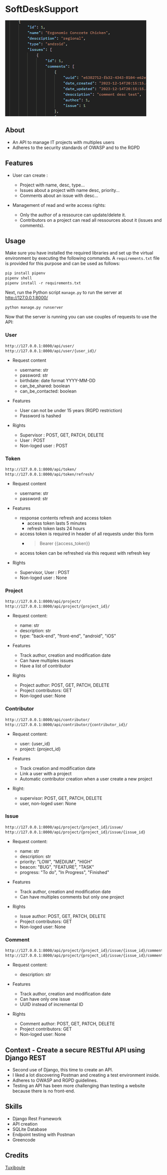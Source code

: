# SoftDeskSupport
![](icon.png)

## About

- An API to manage IT projects with multiples users
- Adheres to the security standards of OWASP and to the RGPD

## Features

- User can create :
  - Project with name, desc, type...
  - Issues about a project with name desc, priority...
  - Comments about an issue with desc...

- Management of read and write access rights:
  - Only the author of a ressource can update/delete it.
  - Contributors on a project can read all ressources about it (issues and comments).

## Usage

Make sure you have installed the required libraries and set up the virtual environment by executing the following commands. 
A `requirements.txt` file is provided for this purpose and can be used as follows:

```
pip install pipenv
pipenv shell
pipenv install -r requirements.txt
```

Next, run the Python script `manage.py` to run the server at http://127.0.0.1:8000/

```
python manage.py runserver
```

Now that the server is running you can use couples of requests to use the API:

### User
```
http://127.0.0.1:8000/api/user/
http://127.0.0.1:8000/api/user/{user_id}/
```
- Request content
  - username: str
  - password: str
  - birthdate: date format YYYY-MM-DD
  - can_be_shared: boolean
  - can_be_contacted: boolean

- Features
  - User can not be under 15 years (RGPD restriction)
  - Password is hashed

- Rights
  - Supervisor : POST, GET, PATCH, DELETE
  - User : POST
  - Non-loged user : POST



### Token
```
http://127.0.0.1:8000/api/token/
http://127.0.0.1:8000/api/token/refresh/

```
- Request content
  - username: str
  - password: str

- Features
  - response contents refresh and access token
    - access token lasts 5 minutes
    - refresh token lasts 24 hours
  - access token is required in header of all requests under this form
    - > Bearer {{access_token}}
  - access token can be refreshed via this request with refresh key

- Rights
  - Supervisor, User : POST
  - Non-loged user : None

### Project
```
http://127.0.0.1:8000/api/project/
http://127.0.0.1:8000/api/project/{project_id}/
```
- Request content:
  - name: str
  - description: str
  - type: "back-end", "front-end", "android", "iOS"

- Features
  - Track author, creation and modification date
  - Can have multiples issues
  - Have a list of contributor

- Rights
  - Project author: POST, GET, PATCH, DELETE
  - Project contributors: GET
  - Non-loged user: None

### Contributor
```
http://127.0.0.1:8000/api/contributor/
http://127.0.0.1:8000/api/contributor/{contributor_id}/
```

- Request content:
  - user: {user_id}
  - project: {project_id}

- Features
  - Track creation and modification date
  - Link a user with a project
  - Automatic contributor creation when a user create a new project

- Right:
  - supervisor: POST, GET, PATCH, DELETE
  - user, non-loged user: None


### Issue
```
http://127.0.0.1:8000/api/project/{project_id}/issue/
http://127.0.0.1:8000/api/project/{project_id}/issue/{issue_id}
```
- Request content:
  - name: str
  - description: str
  - priority: "LOW", "MEDIUM", "HIGH"
  - beacon: "BUG", "FEATURE", "TASK"
  - progress: "To do", "In Progress", "Finished"

- Features
  - Track author, creation and modification date
  - Can have multiples comments but only one project

- Rights
  - Issue author: POST, GET, PATCH, DELETE
  - Project contributors: GET
  - Non-loged user: None

### Comment
```
http://127.0.0.1:8000/api/project/{project_id}/issue/{issue_id}/comment/
http://127.0.0.1:8000/api/project/{project_id}/issue/{issue_id}/comment/{comment_uuid}
```
- Request content:
  - description: str

- Features
  - Track author, creation and modification date
  - Can have only one issue
  - UUID instead of incremental ID

- Rights
  - Comment author: POST, GET, PATCH, DELETE
  - Project contributors: GET
  - Non-loged user: None


## Context - Create a secure RESTful API using Django REST

- Second use of Django, this time to create an API.
- I liked a lot discovering Postman and creating a test environment inside.
- Adheres to OWASP and RGPD guidelines.
- Testing an API has been more challenging than testing a website because there is no front-end.

## Skills

- Django Rest Framework
- API creation
- SQLite Database
- Endpoint testing with Postman
- Greencode

## Credits
[Tuxiboule](https://github.com/Tuxiboule)

